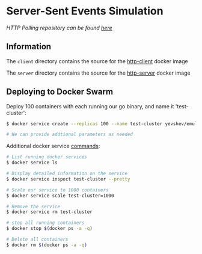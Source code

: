 # Server-Sent Events Simulation
*HTTP Polling repository can be found [here](https://github.com/yevshev/server-sent)*

## Information
The `client` directory contains the source for the [http-client](https://hub.docker.com/repository/docker/yevshev/http-client) docker image 

The `server` directory contains the source for the [http-server](https://hub.docker.com/repository/docker/yevshev/http-server) docker image

## Deploying to Docker Swarm
Deploy 100 containers with each running our go binary, and name it 'test-cluster':

```sh
$ docker service create --replicas 100 --name test-cluster yevshev/emulator-push

# We can provide addtional parameters as needed
```
Additional docker service [commands](https://docs.docker.com/engine/reference/commandline/service/
):
```sh
# List running docker services
$ docker service ls

# Display detailed information on the service
$ docker service inspect test-cluster --pretty

# Scale our service to 1000 containers
$ docker service scale test-cluster=1000

# Remove the service
$ docker service rm test-cluster

# stop all running containers
$ docker stop $(docker ps -a -q)

# Delete all containers
$ docker rm $(docker ps -a -q)
```

